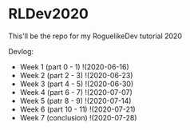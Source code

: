 # RLDev2020

This'll be the repo for my RoguelikeDev tutorial 2020

Devlog:
   - Week 1 (part 0 - 1)
    !(2020-06-16)
   - Week 2 (part 2 - 3)
    !(2020-06-23) 
   - Week 3 (part 4 - 5)
    !(2020-06-30) 
   - Week 4 (part 6 - 7)
    !(2020-07-07) 
   - Week 5 (patr 8 - 9)
    !(2020-07-14) 
   - Week 6 (part 10 - 11)
    !(2020-07-21) 
   - Week 7 (conclusion)
    !(2020-07-28) 